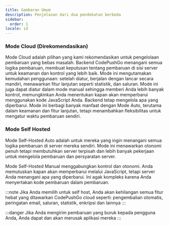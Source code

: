 ```yaml
---
title: Gambaran Umum
description: Penjelasan dari dua pendekatan berbeda
sidebar:
  order: 1
locale: id
---
```


### Mode Cloud (Direkomendasikan)
Mode Cloud adalah pilihan yang kami rekomendasikan untuk pengelolaan pembaruan yang bebas masalah. Backend CodePushGo menangani semua logika pembaruan, membuat keputusan tentang pembaruan di sisi server untuk keamanan dan kontrol yang lebih baik. Mode ini mengutamakan kemudahan penggunaan: setelah diatur, berjalan dengan lancar secara mandiri, menawarkan fitur lanjutan seperti statistik, dan saluran. Mode ini juga dapat diatur dalam mode manual sehingga memberi Anda lebih banyak kontrol, memungkinkan Anda menentukan kapan akan memperbarui menggunakan kode JavaScript Anda. Backend tetap mengelola apa yang diperbarui. Mode ini berbagi banyak manfaat dengan Mode Auto, terutama dalam keamanan dan fitur lanjutan, tetapi menambahkan fleksibilitas untuk mengatur waktu pembaruan sendiri.

### Mode Self Hosted

Mode Self-Hosted Auto adalah untuk mereka yang ingin menangani semua logika pembaruan di server mereka sendiri. Mode ini menawarkan otonomi penuh tetapi membutuhkan server terpisah dan lebih banyak pekerjaan untuk mengelola pembaruan dan persyaratan server.

Mode Self-Hosted Manual menggabungkan kontrol dan otonomi. Anda memutuskan kapan akan memperbarui melalui JavaScript, tetapi server Anda menangani apa yang diperbarui. Ini agak kompleks karena Anda menyertakan kode pembaruan dalam pembaruan.

:::note 
Jika Anda memilih untuk self host, Anda akan kehilangan semua fitur hebat yang ditawarkan CodePushGo cloud seperti: pengembalian otomatis, peringatan email, saluran, statistik, enkripsi dan lainnya
:::

:::danger
Jika Anda mengirim pembaruan yang buruk kepada pengguna Anda, Anda dapat dan akan merusak aplikasi mereka
:::